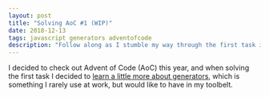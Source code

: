 ```yaml
---
layout: post
title: "Solving AoC #1 (WIP)"
date: 2018-12-13
tags: javascript generators adventofcode
description: "Follow along as I stumble my way through the first task in Advent of Code, landing in generator heaven."
---
```


I decided to check out Advent of Code (AoC) this year, and when solving the first task I decided to [learn a little more about generators](/2018-12-13/aoc-generators/), which is something I rarely use at work, but would like to have in my toolbelt. 